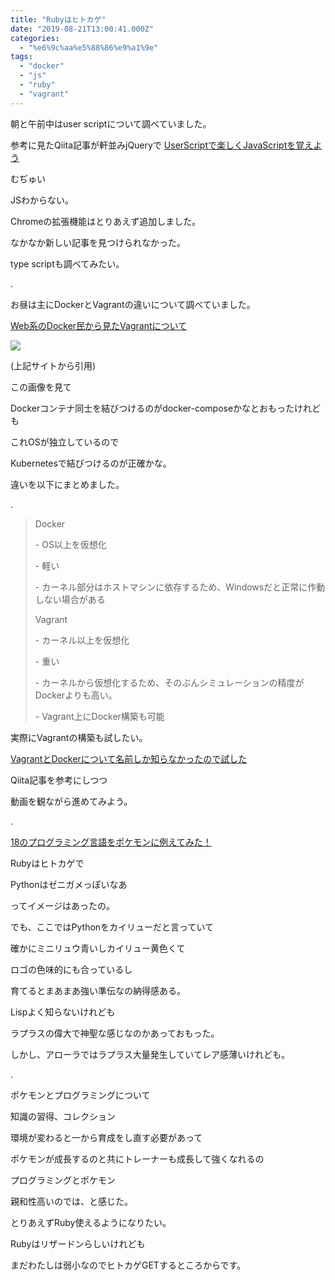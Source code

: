 ```yaml
---
title: "Rubyはヒトカゲ"
date: "2019-08-21T13:00:41.000Z"
categories: 
  - "%e6%9c%aa%e5%88%86%e9%a1%9e"
tags: 
  - "docker"
  - "js"
  - "ruby"
  - "vagrant"
---
```


朝と午前中はuser scriptについて調べていました。

参考に見たQiita記事が軒並みjQueryで [UserScriptで楽しくJavaScriptを覚えよう](https://qiita.com/i_completely_understand/items/acf3e5efe0db848989d9)

むぢゅい

JSわからない。

Chromeの拡張機能はとりあえず追加しました。

なかなか新しい記事を見つけられなかった。

type scriptも調べてみたい。

.

お昼は主にDockerとVagrantの違いについて調べていました。

[Web系のDocker民から見たVagrantについて](https://qiita.com/Hibikine_Kage/items/77a32b8c715fb698d5a7)

![](images/docker-vagrant5383909123331474735.png)

(上記サイトから引用)

この画像を見て

Dockerコンテナ同士を結びつけるのがdocker-composeかなとおもったけれども

これOSが独立しているので

Kubernetesで結びつけるのが正確かな。

違いを以下にまとめました。

.

> Docker
> 
> \- OS以上を仮想化
> 
> \- 軽い
> 
> \- カーネル部分はホストマシンに依存するため、Windowsだと正常に作動しない場合がある
> 
> Vagrant
> 
> \- カーネル以上を仮想化
> 
> \- 重い
> 
> \- カーネルから仮想化するため、そのぶんシミュレーションの精度がDockerよりも高い。
> 
> \- Vagrant上にDocker構築も可能

実際にVagrantの構築も試したい。

[VagrantとDockerについて名前しか知らなかったので試した](https://qiita.com/hidekuro/items/fc12344d36d996198e96)

Qiita記事を参考にしつつ

動画を観ながら進めてみよう。

.

[18のプログラミング言語をポケモンに例えてみた！](https://techacademy.jp/magazine/10770)

Rubyはヒトカゲで

Pythonはゼニガメっぽいなあ

ってイメージはあったの。

でも、ここではPythonをカイリューだと言っていて

確かにミニリュウ青いしカイリュー黄色くて

ロゴの色味的にも合っているし

育てるとまあまあ強い準伝なの納得感ある。

Lispよく知らないけれども

ラプラスの偉大で神聖な感じなのかあっておもった。

しかし、アローラではラプラス大量発生していてレア感薄いけれども。

.

ポケモンとプログラミングについて

知識の習得、コレクション

環境が変わると一から育成をし直す必要があって

ポケモンが成長するのと共にトレーナーも成長して強くなれるの

プログラミングとポケモン

親和性高いのでは、と感じた。

とりあえずRuby使えるようになりたい。

Rubyはリザードンらしいけれども

まだわたしは弱小なのでヒトカゲGETするところからです。
